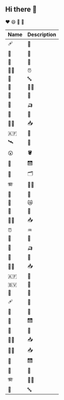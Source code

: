 ## Hi there 👋

♥ 😄 🥇 🦫

|Name|Description|
|:---|:-----|
| 🩹 | 🥈 |
| 🧮 | 🧃 |
| 📇 | 👼 |
| 🧑‍🎨 | ⏰ |
| 🥈 | 🔤 |
| 🦫 | 🧑‍🚀 |
| 🔡 | 🍎 |
| 🦡 | 🛺 |
| 🤱 | 🥑 |
| 👰‍♀️ | 📥 |
| 🇦🇫 | 🦫 |
| 🛰️ | 🏪 |
| 😲 | 🪣 |
| 🤱 | 🛗 |
| 🥉 | 🗂️ |
| 🪗 | 👰‍♀️ |
| 🐡 | 🏪 |
| 🔡 | 😿 |
| 🤱 | 🥑 |
| 👰‍♀️ | 📥 |
| ⏰ | ♒ |
| 🧮 | 🧑 |
| 🦡 | 🛺 |
| 🤱 | 🥑 |
| 👰‍♀️ | 📥 |
| 🇦🇫 | 🦫 |
| 🇧🇻 | 🎱 |
| 👼 | 🧮 |
| 🩹 | 🏺 |
| 🥈 | 🧮 |
| 🤱 | 🛗 |
| 🤱 | 🥑 |
| 👰‍♀️ | 📥 |
| 👰‍♀️ | 📥 |
| 🤱 | 🛗 |
| 🔡 | 🍎 |
| 🪗 | 👰‍♀️ |
| 🥈 | 🔤 |
